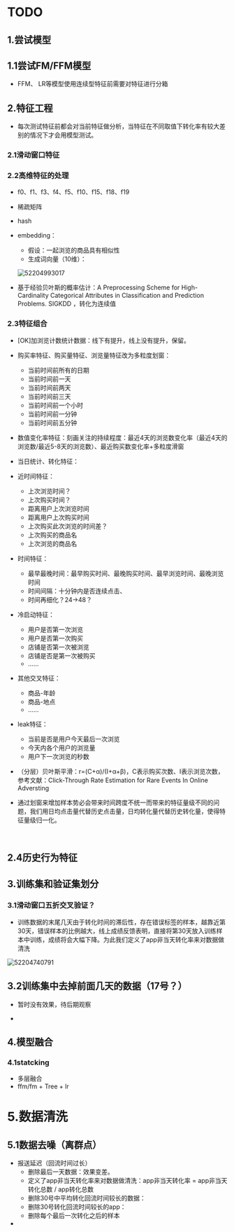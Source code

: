 # TODO

## 1.尝试模型

## 1.1尝试FM/FFM模型

- FFM、 LR等模型使用连续型特征前需要对特征进行分箱 



## 2.特征工程

- 每次测试特征前都会对当前特征做分析，当特征在不同取值下转化率有较大差别的情况下才会用模型测试。 

### 2.1滑动窗口特征

### 2.2高维特征的处理

- f0、f1、f3、f4、f5、f10、f15、f18、f19

- 稀疏矩阵

- hash

- embedding：

  - 假设：一起浏览的商品具有相似性
  - 生成词向量（10维）：

  ![52204993017](C:\Users\LUCKYG~1\AppData\Local\Temp\1522049930170.png)

- 基于经验贝叶斯的概率估计：A Preprocessing Scheme for High-Cardinality Categorical Attributes in Classification and Prediction Problems. SIGKDD ，转化为连续值

### 2.3特征组合

- [OK]加浏览计数统计数据：线下有提升，线上没有提升，保留。

- 购买率特征、购买量特征、浏览量特征改为多粒度划窗：

  - 当前时间前所有的日期
  - 当前时间前一天
  - 当前时间前两天
  - 当前时间前三天
  - 当前时间前一个小时
  - 当前时间前一分钟
  - 当前时间前五分钟

- 数值变化率特征：刻画关注的持续程度：最近4天的浏览数变化率（最近4天的浏览数/最近5-8天的浏览数）、最近购买数变化率+多粒度滑窗

- 当日统计、转化特征：

- 近时间特征：
  - 上次浏览时间？
  - 上次购买时间？
  - 距离用户上次浏览时间
  - 距离用户上次购买时间
  - 上次购买此次浏览的时间差？
  - 上次购买的商品名
  - 上次浏览的商品名

- 时间特征：

  - 最早最晚时间：最早购买时间、最晚购买时间、最早浏览时间、最晚浏览时间
  - 时间间隔：十分钟内是否连续点击、
  - 时间再细化？24->48？

- 冷启动特征：

  - 用户是否第一次浏览
  - 用户是否第一次购买
  - 店铺是否第一次被浏览
  - 店铺是否是第一次被购买
  - ……

- 其他交叉特征：

  - 商品-年龄
  - 商品-地点
  - ……

- leak特征：

  - 当前是否是用户今天最后一次浏览
  - 今天内各个用户的浏览量
  -  用户下一次浏览的秒数

- （分层）贝叶斯平滑：r=(C+α)/(I+α+β)，C表示购买次数、I表示浏览次数，参考文献：Click-Through Rate Estimation for Rare Events In Online Adversting 

- 通过划窗来增加样本势必会带来时间跨度不统一而带来的特征量级不同的问题，我们用日均点击量代替历史点击量，日均转化量代替历史转化量，使得特征量级归一化。 

  ​

## 2.4历史行为特征





## 3.训练集和验证集划分

### 3.1滑动窗口五折交叉验证？

- 训练数据的末尾几天由于转化时间的滞后性，存在错误标签的样本，越靠近第30天，错误样本的比例越大，线上成绩反馈表明，直接将第30天放入训练样本中训练，成绩将会大幅下降。为此我们定义了app非当天转化率来对数据做清洗 


![52204740791](C:\Users\LUCKYG~1\AppData\Local\Temp\1522047407916.png)

## 3.2训练集中去掉前面几天的数据（17号？）

- 暂时没有效果，待后期观察


- ​


## 4.模型融合

### 4.1statcking

- 多层融合
- ffm/fm + Tree + lr



# 5.数据清洗

## 5.1数据去噪（离群点）

- 报送延迟（回流时间过长）
  - 删除最后一天数据：效果变差。
  - 定义了app非当天转化率来对数据做清洗：app非当天转化率 = app非当天转化总数 / app转化总数 
  - 删除30号中平均转化回流时间较长的数据：
  - 删除30号转化回流时间较长的app：
  - 删除每个最后一次转化之后的样本 
- ​